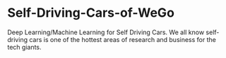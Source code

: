 # Self-Driving-Cars-of-WeGo
Deep Learning/Machine Learning for Self Driving Cars. We all know self-driving cars is one of the hottest areas of research and business for the tech giants.
